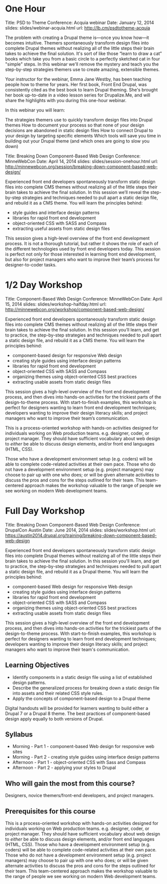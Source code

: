 One Hour
=============================
Title: PSD to Theme
Conference: Acquia webinar
Date: January 12, 2014
slides: slides/webinar-acquia.html
url: http://lb.cm/psdtotheme-acquia

The problem with creating a Drupal theme is—once you know how—it becomes intuitive. Themers spontaneously transform design files into complete Drupal themes without realizing all of the little steps their brain takes to achieve the final solution. It's sort of like those “learn to draw a cat” books which take you from a basic circle to a perfectly sketched cat in four "simple" steps. In this webinar we'll remove the mystery and teach you the step-by-step strategies themers use to create amazing, extensible themes.

Your instructor for the webinar, Emma Jane Westby, has been teaching people how to theme for years. Her first book, Front End Drupal, was consistently cited as the best book to learn Drupal theming. She's brought her book up-to-date in a video lesson series for Drupalize.Me, and will share the highlights with you during this one-hour webinar.

In this webinar you will learn:

The strategies themers use to quickly transform design files into Drupal themes
How to document your process so that none of your design decisions are abandoned in static design files
How to connect Drupal to your design by targeting specific elements
Which tools will save you time in building out your Drupal theme (and which ones are going to slow you down)


Title: Breaking Down Component-Based Web Design
Conference: MinneWebCon
Date: April 14, 2014
slides: slides/session-onehour.html
url: http://minnewebcon.org/session/breaking-down-component-based-web-design/

Experienced front end developers spontaneously transform static design files into complete CMS themes without realizing all of the little steps their brain takes to achieve the final solution. In this session we’ll reveal the step-by-step strategies and techniques needed to pull apart a static design file, and rebuild it as a CMS theme. You will learn the principles behind:

- style guides and interface design patterns
- libraries for rapid front end development
- object-oriented CSS with SASS and Compass
- extracting useful assets from static design files

This session gives a high-level overview of the front end development process. It is not a thorough tutorial, but rather it shows the role of each of the different technologies used by front end developers today. This session is perfect not only for those interested in learning front end development, but also for project managers who want to improve their team’s process for designer-to-coder tasks.





1/2 Day Workshop
=============================
Title: Component-Based Web Design
Conference: MinneWebCon
Date: April 15, 2014
slides: slides/workshop-halfday.html
url: http://minnewebcon.org/workshop/component-based-web-design/ 

Experienced front end developers spontaneously transform static design files into complete CMS themes without realizing all of the little steps their brain takes to achieve the final solution. In this session you’ll learn, and get to practice, the step-by-step strategies and techniques needed to pull apart a static design file, and rebuild it as a CMS theme. You will learn the principles behind:

- component-based design for responsive Web design
- creating style guides using interface design patterns
- libraries for rapid front end development
- object-oriented CSS with SASS and Compass
- organizing themes using object-oriented CSS best practices
- extracting usable assets from static design files

This session gives a high-level overview of the front end development process, and then dives into hands-on activities for the trickiest parts of the design-to-theme process. With start-to-finish examples, this workshop is perfect for designers wanting to learn front end development techniques; developers wanting to improve their design literacy skills; and project managers who want to improve their team’s communication.

This is a process-oriented workshop with hands-on activities designed for individuals working on Web production teams. e.g. designer, coder, or project manager. They should have sufficient vocabulary about web design to *either* be able to discuss design elements, and/or front end languages (HTML, CSS).

Those who have a development environment setup (e.g. coders) will be able to complete code-related activities at their own pace. Those who do not have a development environment setup (e.g. project managers) may choose to pair up with one who does; or will be given alternate activities to discuss the pros and cons for the steps outlined for their team. This team-centered approach makes the workshop valuable to the range of people we see working on modern Web development teams.



Full Day Workshop
=============================
Title: Breaking Down Component-Based Web Design
Conference: DrupalCon Austin
Date: June 2014, 2014
slides: slides/workshop.html
url: https://austin2014.drupal.org/training/breaking-down-component-based-web-design

Experienced front end developers spontaneously transform static design files into complete Drupal themes without realizing all of the little steps their brain takes to achieve the final solution. In this session you'll learn, and get to practice, the step-by-step strategies and techniques needed to pull apart a static design file, and rebuild it as a Drupal theme. You will learn the principles behind:

- component-based Web design for responsive Web design
- creating style guides using interface design patterns
- libraries for rapid front end development
- object-oriented CSS with SASS and Compass
- organizing themes using object-oriented CSS best practices
- extracting usable assets from static design files

This session gives a high-level overview of the front end development process, and then dives into hands-on activities for the trickiest parts of the design-to-theme process. With start-to-finish examples, this workshop is perfect for designers wanting to learn front end development techniques; developers wanting to improve their design literacy skills; and project managers who want to improve their team's communication.

## Learning Objectives

- Identify components in a static design file using a list of established design patterns.
- Describe the generalized process for breaking down a static design file into assets and their related CSS style rules.
- Apply the concepts of component-based design to a Drupal theme

Digital handouts will be provided for learners wanting to build either a Drupal 7 or a Drupal 8 theme. The best practices of component-based design apply equally to both versions of Drupal.

## Syllabus

- Morning - Part 1 - component-based Web design for responsive web sites
- Morning - Part 2 - creating style guides using interface design patterns
- Afternoon - Part 1 - object-oriented CSS with Sass and Compass
- Afternoon - Part 2 - applying your styles to Drupal

## Who will gain the most from this course?

Designers, novice themers/front-end developers, and project managers.

## Prerequisites for this course

This is a process-oriented workshop with hands-on activities designed for individuals working on Web production teams. e.g. designer, coder, or project manager. They should have sufficient vocabulary about web design to *either* be able to discuss design elements, and/or front end languages (HTML, CSS). Those who have a development environment setup (e.g. coders) will be able to complete code-related activities at their own pace. Those who do not have a development environment setup (e.g. project managers) may choose to pair up with one who does; or will be given alternate activities to discuss the pros and cons for the steps outlined for their team. This team-centered approach makes the workshop valuable to the range of people we see working on modern Web development teams.
